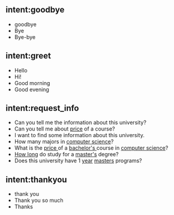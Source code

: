 ## intent:goodbye
- goodbye
- Bye
- Bye-bye

## intent:greet
- Hello
- Hi!
- Good morning
- Good evening

## intent:request_info
- Can you tell me the information about this university?
- Can you tell me about [price](price) of a course?
- I want to find some information about this university.
- How many majors in [computer science](faculty)?
- What is the [price ](price)of a [bachelor's ](form)course in [computer science](faculty)?
- [How long](time) do study for a [master's](form) degree?
- Does this university have 1 [year](time) [masters](form) programs?

## intent:thankyou
- thank you
- Thank you so much
- Thanks
